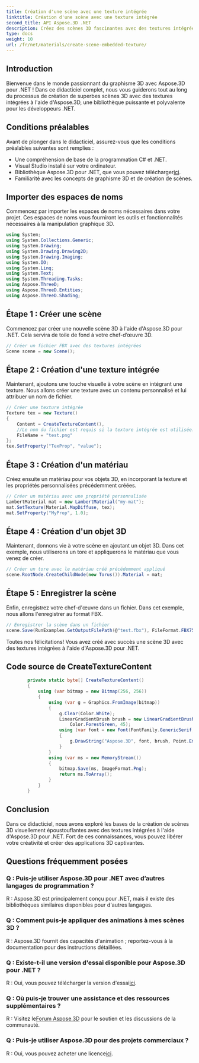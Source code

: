 ```yaml
---
title: Création d'une scène avec une texture intégrée
linktitle: Création d'une scène avec une texture intégrée
second_title: API Aspose.3D .NET
description: Créez des scènes 3D fascinantes avec des textures intégrées à l'aide d'Aspose.3D pour .NET. Suivez notre guide étape par étape pour des résultats époustouflants.
type: docs
weight: 10
url: /fr/net/materials/create-scene-embedded-texture/
---
```

## Introduction
Bienvenue dans le monde passionnant du graphisme 3D avec Aspose.3D pour .NET ! Dans ce didacticiel complet, nous vous guiderons tout au long du processus de création de superbes scènes 3D avec des textures intégrées à l'aide d'Aspose.3D, une bibliothèque puissante et polyvalente pour les développeurs .NET.
## Conditions préalables
Avant de plonger dans le didacticiel, assurez-vous que les conditions préalables suivantes sont remplies :
- Une compréhension de base de la programmation C# et .NET.
- Visual Studio installé sur votre ordinateur.
- Bibliothèque Aspose.3D pour .NET, que vous pouvez télécharger[ici](https://releases.aspose.com/3d/net/).
- Familiarité avec les concepts de graphisme 3D et de création de scènes.
## Importer des espaces de noms
Commencez par importer les espaces de noms nécessaires dans votre projet. Ces espaces de noms vous fourniront les outils et fonctionnalités nécessaires à la manipulation graphique 3D.
```csharp
using System;
using System.Collections.Generic;
using System.Drawing;
using System.Drawing.Drawing2D;
using System.Drawing.Imaging;
using System.IO;
using System.Linq;
using System.Text;
using System.Threading.Tasks;
using Aspose.ThreeD;
using Aspose.ThreeD.Entities;
using Aspose.ThreeD.Shading;
```
## Étape 1 : Créer une scène
Commencez par créer une nouvelle scène 3D à l'aide d'Aspose.3D pour .NET. Cela servira de toile de fond à votre chef-d’œuvre 3D.
```csharp
// Créer un fichier FBX avec des textures intégrées
Scene scene = new Scene();
```
## Étape 2 : Création d'une texture intégrée
Maintenant, ajoutons une touche visuelle à votre scène en intégrant une texture. Nous allons créer une texture avec un contenu personnalisé et lui attribuer un nom de fichier.
```csharp
// Créer une texture intégrée
Texture tex = new Texture()
{
    Content = CreateTextureContent(),
    //Le nom du fichier est requis si la texture intégrée est utilisée.
    FileName = "test.png"
};
tex.SetProperty("TexProp", "value");
```
## Étape 3 : Création d'un matériau
Créez ensuite un matériau pour vos objets 3D, en incorporant la texture et les propriétés personnalisées précédemment créées.
```csharp
// Créer un matériau avec une propriété personnalisée
LambertMaterial mat = new LambertMaterial("my-mat");
mat.SetTexture(Material.MapDiffuse, tex);
mat.SetProperty("MyProp", 1.0);
```
## Étape 4 : Création d'un objet 3D
Maintenant, donnons vie à votre scène en ajoutant un objet 3D. Dans cet exemple, nous utiliserons un tore et appliquerons le matériau que vous venez de créer.
```csharp
// Créer un tore avec le matériau créé précédemment appliqué
scene.RootNode.CreateChildNode(new Torus()).Material = mat;
```
## Étape 5 : Enregistrer la scène
Enfin, enregistrez votre chef-d'œuvre dans un fichier. Dans cet exemple, nous allons l'enregistrer au format FBX.
```csharp
// Enregistrer la scène dans un fichier
scene.Save(RunExamples.GetOutputFilePath(@"test.fbx"), FileFormat.FBX7500ASCII);
```
Toutes nos félicitations! Vous avez créé avec succès une scène 3D avec des textures intégrées à l'aide d'Aspose.3D pour .NET.
## Code source de CreateTextureContent
```csharp
        private static byte[] CreateTextureContent()
        {
            using (var bitmap = new Bitmap(256, 256))
            {
                using (var g = Graphics.FromImage(bitmap))
                {
                    g.Clear(Color.White);
                    LinearGradientBrush brush = new LinearGradientBrush(new Rectangle(0, 0, 128, 128), Color.Moccasin,
                        Color.ForestGreen, 45);
                    using (var font = new Font(FontFamily.GenericSerif, 40))
                    {
                        g.DrawString("Aspose.3D", font, brush, Point.Empty);
                    }
                }
                using (var ms = new MemoryStream())
                {
                    bitmap.Save(ms, ImageFormat.Png);
                    return ms.ToArray();
                }
            }
        }
```
## Conclusion
Dans ce didacticiel, nous avons exploré les bases de la création de scènes 3D visuellement époustouflantes avec des textures intégrées à l'aide d'Aspose.3D pour .NET. Fort de ces connaissances, vous pouvez libérer votre créativité et créer des applications 3D captivantes.

## Questions fréquemment posées

### Q : Puis-je utiliser Aspose.3D pour .NET avec d’autres langages de programmation ?
R : Aspose.3D est principalement conçu pour .NET, mais il existe des bibliothèques similaires disponibles pour d'autres langages.
### Q : Comment puis-je appliquer des animations à mes scènes 3D ?
R : Aspose.3D fournit des capacités d'animation ; reportez-vous à la documentation pour des instructions détaillées.
### Q : Existe-t-il une version d'essai disponible pour Aspose.3D pour .NET ?
 R : Oui, vous pouvez télécharger la version d'essai[ici](https://releases.aspose.com/).
### Q : Où puis-je trouver une assistance et des ressources supplémentaires ?
 R : Visitez le[Forum Aspose.3D](https://forum.aspose.com/c/3d/18) pour le soutien et les discussions de la communauté.
### Q : Puis-je utiliser Aspose.3D pour des projets commerciaux ?
 R : Oui, vous pouvez acheter une licence[ici](https://purchase.aspose.com/buy).